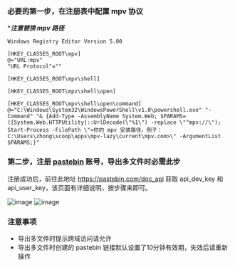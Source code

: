 ### 必要的第一步，在注册表中配置 mpv 协议
*___注意替换 mpv 路径___
```
Windows Registry Editor Version 5.00

[HKEY_CLASSES_ROOT\mpv]
@="URL:mpv"
"URL Protocol"=""

[HKEY_CLASSES_ROOT\mpv\shell]

[HKEY_CLASSES_ROOT\mpv\shell\open]

[HKEY_CLASSES_ROOT\mpv\shell\open\command]
@="C:\Windows\System32\WindowsPowerShell\v1.0\powershell.exe" "-Command" "& {Add-Type -AssemblyName System.Web; $PARAMS=([System.Web.HTTPUtility]::UrlDecode(\"%1\") -replace \"^mpv://\"); Start-Process -FilePath \"<你的 mpv 安装路径，例子：C:\Users\zhong\scoop\apps\mpv-lazy\current\mpv.com>\" -ArgumentList $PARAMS;}"

```

### 第二步，注册 [pastebin](https://pastebin.com/) 账号，导出多文件时必需此步
注册成功后，前往此地址 https://pastebin.com/doc_api 获取 api_dev_key 和 api_user_key，该页面有详细说明，按步骤来即可。

![image](https://github.com/Asukaaaaaa/tricks/assets/24503369/24e30912-34d8-4067-ba5b-7f89580d649b)
![image](https://github.com/Asukaaaaaa/tricks/assets/24503369/70f407a5-fe96-445e-9eea-94a5a6fe40a5)

### 注意事项
- 导出多文件时提示跨域访问请允许
- 导出多文件时创建的 pastebin 链接默认设置了10分钟有效期，失效后请重新操作
